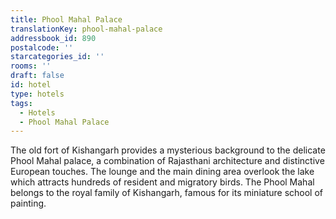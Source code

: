 ```yaml
---
title: Phool Mahal Palace
translationKey: phool-mahal-palace
addressbook_id: 890
postalcode: ''
starcategories_id: ''
rooms: ''
draft: false
id: hotel
type: hotels
tags:
  - Hotels
  - Phool Mahal Palace
---
```

The old fort of Kishangarh provides a mysterious background to the delicate Phool Mahal palace, a combination of Rajasthani architecture and distinctive European touches.     The lounge and the main dining area overlook the lake which attracts hundreds of resident and migratory birds. The Phool Mahal belongs to the royal family of Kishangarh, famous for its miniature school of painting.